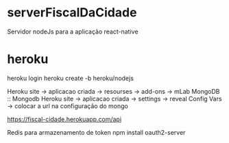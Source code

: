 # serverFiscalDaCidade
Servidor nodeJs para a aplicação react-native 

# heroku 
heroku login
heroku create <nome-aplicacao> -b heroku/nodejs

Heroku site -> aplicacao criada -> resourses -> add-ons -> mLab MongoDB :: Mongodb
Heroku site -> aplicacao criada -> settings -> reveal Config Vars -> colocar a url na configuração do mongo


https://fiscal-cidade.herokuapp.com/api

Redis para armazenamento de token 
npm install oauth2-server